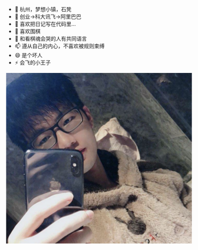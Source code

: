 - 🔭 杭州，梦想小镇，石凳
- 🌱 创业->科大讯飞->阿里巴巴
- 👯 喜欢把日记写在代码里...
- 🤔 喜欢围棋
- 💬 和看棋魂会哭的人有共同语言
- 📫 遵从自己的内心，不喜欢被规则束缚
- 😄 是个坏人
- ⚡  会飞的小王子

![](https://github.com/fanux/fanux/blob/main/avatar.png?raw=true)

